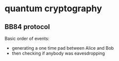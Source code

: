 # quantum cryptography

## BB84 protocol

Basic order of events:

* generating a one time pad between Alice and Bob
* then checking if anybody was eavesdropping
